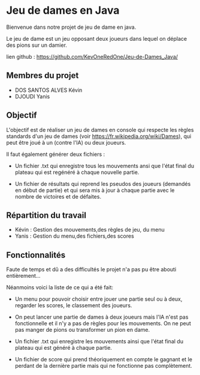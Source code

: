 # Jeu de dames en Java
Bienvenue dans notre projet de jeu de dame en java.

Le jeu de dame est un jeu opposant deux joueurs dans lequel on déplace des pions sur un damier.

lien github : https://github.com/KevOneRedOne/Jeu-de-Dames_Java/

## Membres du projet
- DOS SANTOS ALVES Kévin
- DJOUDI Yanis

## Objectif
L'objectif est de réaliser un jeu de dames en console qui respecte les règles standards d'un jeu de dames (voir https://fr.wikipedia.org/wiki/Dames), qui peut être joué à un (contre l'IA) ou deux joueurs.

Il faut également générer deux fichiers :

- Un fichier .txt qui enregistre tous les mouvements ansi que l'état final du plateau qui est regénéré à chaque nouvelle partie.

- Un fichier de résultats qui reprend les pseudos des joueurs (demandés en début de partie) et qui sera mis à jour à chaque partie avec le nombre de victoires et de défaites.

## Répartition du travail
- Kévin : Gestion des mouvements,des règles de jeu, du menu
- Yanis : Gestion du menu,des fichiers,des scores

## Fonctionnalités  
Faute de temps et dû a des difficultés le projet n'a pas pu être abouti entièrement...

Néanmoins voici la liste de ce qui a été fait:

- Un menu pour pouvoir choisir entre jouer une partie seul ou à deux, regarder les scores, le classement des joueurs.

- On peut lancer une partie de dames à deux joueurs
  mais l'IA n'est pas fonctionnelle et il n'y a pas de règles pour les mouvements. On ne peut pas manger de pions ou transformer un pion en dame.

- Un fichier .txt qui enregistre les mouvements ainsi que l'état final du plateau qui est généré à chaque partie.

- Un fichier de score qui prend théoriquement en compte le gagnant et le perdant de la dernière partie mais qui ne fonctionne pas complètement.















